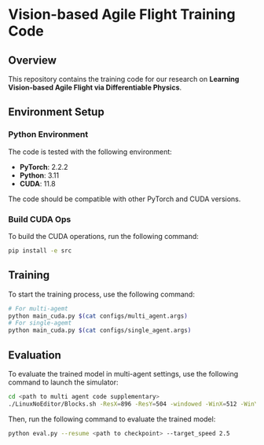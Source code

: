 # Vision-based Agile Flight Training Code

## Overview

This repository contains the training code for our research on **Learning Vision-based Agile Flight via Differentiable Physics**.

## Environment Setup
### Python Environment

The code is tested with the following environment:

- **PyTorch**: 2.2.2
- **Python**: 3.11
- **CUDA**: 11.8

The code should be compatible with other PyTorch and CUDA versions.

### Build CUDA Ops

To build the CUDA operations, run the following command:

```bash
pip install -e src
```

## Training

To start the training process, use the following command:

```bash
# For multi-agemt
python main_cuda.py $(cat configs/multi_agent.args)
# For single-agemt
python main_cuda.py $(cat configs/single_agent.args)
```

## Evaluation

To evaluate the trained model in multi-agent settings, use the following command to launch the simulator:
```bash
cd <path to multi agent code supplementary>
./LinuxNoEditor/Blocks.sh -ResX=896 -ResY=504 -windowed -WinX=512 -WinY=304 -settings=$PWD/settings.json
```

Then, run the following command to evaluate the trained model:
```bash
python eval.py --resume <path to checkpoint> --target_speed 2.5
```
